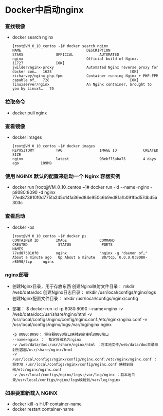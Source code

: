 Docker中启动nginx
================================================

### 查找镜像

* docker search  nginx

      [root@VM_0_10_centos ~]# docker search nginx
      NAME                              DESCRIPTION                                     STARS               OFFICIAL            AUTOMATED
      nginx                             Official build of Nginx.                        11727               [OK]                
      jwilder/nginx-proxy               Automated Nginx reverse proxy for docker con…   1628                                    [OK]
      richarvey/nginx-php-fpm           Container running Nginx + PHP-FPM capable of…   728                                     [OK]
      linuxserver/nginx                 An Nginx container, brought to you by LinuxS…   70                                      



### 拉取命令

* docker pull nginx

### 查看镜像
* docker images

      [root@VM_0_10_centos ~]# docker images
      REPOSITORY          TAG                 IMAGE ID            CREATED             SIZE
      nginx               latest              98ebf73aba75        4 days ago          109MB


### 使用 NGINX 默认的配置来启动一个 Nginx 容器实例

* docker run
      [root@VM_0_10_centos ~]# docker run -id --name=nginx -p8080:8090 -d nginx
      77ed873810f0d775fa245c14fa36ed84e950c6b9ed81a1b091fbd57dbd5a303c

### 查看启动
* docker -ps

      [root@VM_0_10_centos ~]# docker ps
      CONTAINER ID        IMAGE               COMMAND                  CREATED              STATUS              PORTS                              NAMES
      77ed873810f0        nginx               "nginx -g 'daemon of…"   About a minute ago   Up About a minute   80/tcp, 0.0.0.0:8080->8090/tcp     nginx
### nginx部署

* 创建Nginx目录，用于存放东西
      创建Nginx映射文件目录： mkdir /web/data/doc
      创建Nginx日志目录： mkdir /usr/local/configs/nginx/logs
      创建Nginx配置文件目录： mkdir /usr/local/configs/nginx/config

* 部署： $ docker run -d -p 8080:8090 --name=nginx -v /web/data/doc:/usr/share/nginx/html -v  /usr/local/configs/nginx/config/nginx.conf:/etc/nginx/nginx.conf -v /usr/local/configs/nginx/logs:/var/log/nginx nginx

      -p 8080:8090： 将容器8090端口映射到宿主机8080端口
      --name=nginx ：  指定容器名为nginx
      -v /web/data/doc:/usr/share/nginx/html ：将本地文件/web/data/doc目录映射到容器/usr/share/nginx/html
      -v  /usr/local/configs/nginx/config/nginx.conf:/etc/nginx/nginx.conf ： 将本地 /usr/local/configs/nginx/config/nginx.conf 映射到容器/etc/nginx/nginx.conf
      -v /usr/local/configs/nginx/logs:/var/log/nginx ：将本地目录/usr/local/configs/nginx/logs映射到/var/log/nginx

### 如果要重新载入 NGINX
* docker kill -s HUP container-name
* docker restart container-name
